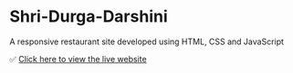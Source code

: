 # Shri-Durga-Darshini
A responsive restaurant site developed using HTML, CSS and JavaScript

✅ [Click here to view the live website](https://shri-durga-darshini.netlify.app/)
